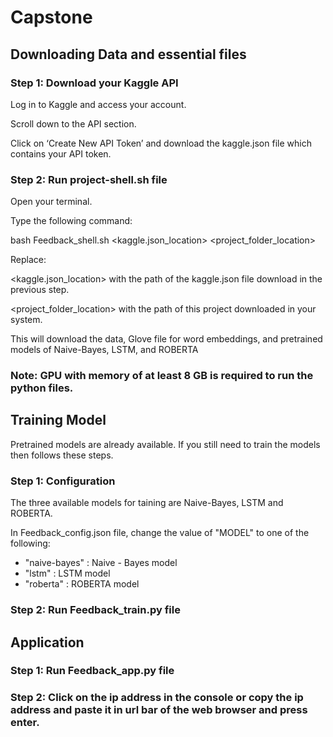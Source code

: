 # Capstone


## Downloading Data and essential files
### Step 1: Download your Kaggle API
Log in to Kaggle and access your account. 

Scroll down to the API section. 

Click on ‘Create New API Token’ and download the kaggle.json file which contains your API token.

### Step 2: Run project-shell.sh file

Open your terminal.

Type the following command:

bash Feedback_shell.sh <kaggle.json_location> <project_folder_location>

Replace:

<kaggle.json_location> with the path of the kaggle.json file download in the previous step.

<project_folder_location> with the path of this project downloaded in your system.

This will download the data, Glove file for word embeddings, and pretrained models of Naive-Bayes, LSTM, and ROBERTA

### Note: GPU with memory of at least 8 GB is required to run the python files. 


## Training Model
Pretrained models are already available. If you still need to train the models then follows these steps.

### Step 1: Configuration
The three available models for taining are Naive-Bayes, LSTM and ROBERTA.

In Feedback_config.json file, change the value of "MODEL" to one of the following:
  - "naive-bayes" : Naive - Bayes model
  - "lstm" : LSTM model
  - "roberta" : ROBERTA model

### Step 2: Run Feedback_train.py file


## Application
### Step 1: Run Feedback_app.py file

### Step 2: Click on the ip address in the console or copy the ip address and paste it in url bar of the web browser and press enter.

